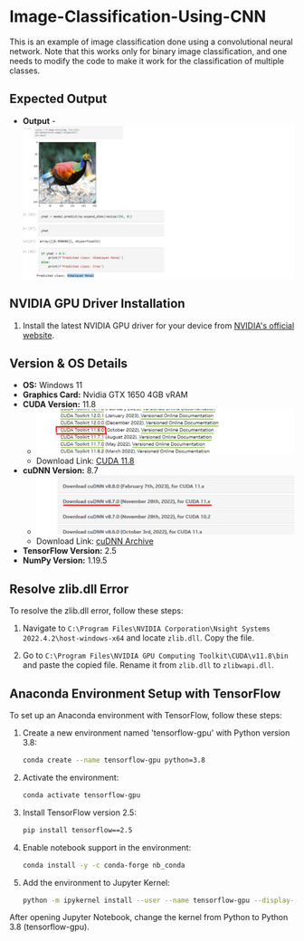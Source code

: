 # Image-Classification-Using-CNN

This is an example of image classification done using a convolutional neural network. Note that this works only for binary image classification, and one needs to modify the code to make it work for the classification of multiple classes.

## Expected Output

- **Output**
  -![*](guide/result.jpg)

## NVIDIA GPU Driver Installation

1. Install the latest NVIDIA GPU driver for your device from [NVIDIA's official website](https://www.nvidia.com/Download/index.aspx).

## Version & OS Details

- **OS:** Windows 11
- **Graphics Card:** Nvidia GTX 1650 4GB vRAM
- **CUDA Version:** 11.8
  - ![CUDA Version](guide/cuda%20version.png)
  - Download Link: [CUDA 11.8](https://developer.nvidia.com/cuda-11-8-0-download-archive)
- **cuDNN Version:** 8.7
  - ![cuDNN Version](guide/cuDNN%20version.png)
  - Download Link: [cuDNN Archive](https://developer.nvidia.com/rdp/cudnn-archive#a-collapse870-118)
- **TensorFlow Version:** 2.5
- **NumPy Version:** 1.19.5

## Resolve zlib.dll Error

To resolve the zlib.dll error, follow these steps:

1. Navigate to `C:\Program Files\NVIDIA Corporation\Nsight Systems 2022.4.2\host-windows-x64` and locate `zlib.dll`. Copy the file.

2. Go to `C:\Program Files\NVIDIA GPU Computing Toolkit\CUDA\v11.8\bin` and paste the copied file. Rename it from `zlib.dll` to `zlibwapi.dll`.

## Anaconda Environment Setup with TensorFlow

To set up an Anaconda environment with TensorFlow, follow these steps:

1. Create a new environment named 'tensorflow-gpu' with Python version 3.8:

    ```bash
    conda create --name tensorflow-gpu python=3.8
    ```

2. Activate the environment:

    ```bash
    conda activate tensorflow-gpu
    ```

3. Install TensorFlow version 2.5:

    ```bash
    pip install tensorflow==2.5
    ```

4. Enable notebook support in the environment:

    ```bash
    conda install -y -c conda-forge nb_conda
    ```

5. Add the environment to Jupyter Kernel:

    ```bash
    python -m ipykernel install --user --name tensorflow-gpu --display-name "Python 3.8 (tensorflow-gpu)"
    ```

After opening Jupyter Notebook, change the kernel from Python to Python 3.8 (tensorflow-gpu).

